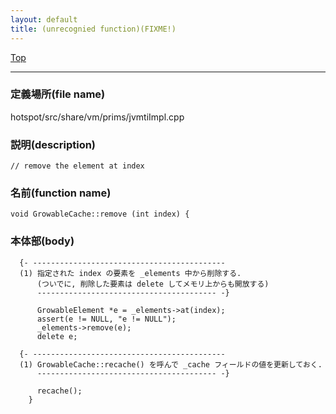 ```yaml
---
layout: default
title: (unrecognied function)(FIXME!)
---
```

[Top](../index.html)

--- 
### 定義場所(file name)
hotspot/src/share/vm/prims/jvmtiImpl.cpp
### 説明(description)

```
// remove the element at index
```

### 名前(function name)
```
void GrowableCache::remove (int index) {
```

### 本体部(body)
```
  {- -------------------------------------------
  (1) 指定された index の要素を _elements 中から削除する.
      (ついでに, 削除した要素は delete してメモリ上からも開放する)
      ---------------------------------------- -}

	  GrowableElement *e = _elements->at(index);
	  assert(e != NULL, "e != NULL");
	  _elements->remove(e);
	  delete e;

  {- -------------------------------------------
  (1) GrowableCache::recache() を呼んで _cache フィールドの値を更新しておく.
      ---------------------------------------- -}

	  recache();
	}
	
```


